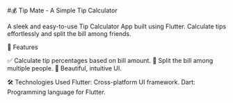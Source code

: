 #💰 Tip Mate - A Simple Tip Calculator

A sleek and easy-to-use Tip Calculator App built using Flutter. Calculate tips effortlessly and split the bill among friends.

🚀 Features

✅ Calculate tip percentages based on bill amount.
👥 Split the bill among multiple people.
🎨 Beautiful, intuitive UI.

🛠️ Technologies Used
Flutter: Cross-platform UI framework.
Dart: Programming language for Flutter.
